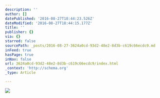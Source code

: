 ```yaml
---
description: ''
author: []
datePublished: '2016-08-27T18:44:23.526Z'
dateModified: '2016-08-27T18:44:15.177Z'
title: ''
publisher: {}
via: {}
starred: false
sourcePath: _posts/2016-08-27-3624a0cd-93d2-48e2-8d3b-c619c66ecdc9.md
inFeed: true
hasPage: true
inNav: false
url: 3624a0cd-93d2-48e2-8d3b-c619c66ecdc9/index.html
_context: 'http://schema.org'
_type: Article

---
```

![](https://the-grid-user-content.s3-us-west-2.amazonaws.com/9c6cc8fe-facd-42be-b6d0-ac66db72a764.jpg)